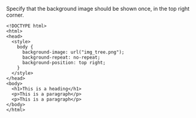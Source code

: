 Specify that the background image should be shown once, in the top right corner.

    <!DOCTYPE html>
    <html>
    <head>
      <style>
        body {
          background-image: url("img_tree.png");
          background-repeat: no-repeat;
          background-position: top right;
        }
      </style>
    </head>
    <body>
      <h1>This is a heading</h1>
      <p>This is a paragraph</p>
      <p>This is a paragraph</p>
    </body>
    </html>
